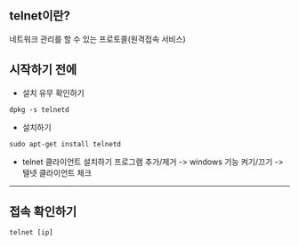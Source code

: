 ## telnet이란?
네트워크 관리를 할 수 있는 프로토콜(원격접속 서비스)

## 시작하기 전에
+ 설치 유무 확인하기  
```
dpkg -s telnetd
```
+ 설치하기
```
sudo apt-get install telnetd
```
+ telnet 클라이언트 설치하기
프로그램 추가/제거 -> windows 기능 켜기/끄기 -> 텔넷 클라이언트 체크

-------------

## 접속 확인하기
```
telnet [ip]
```


